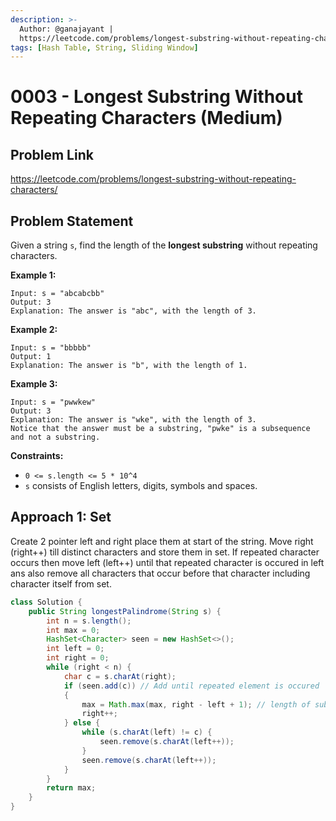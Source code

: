 ```yaml
---
description: >-
  Author: @ganajayant |
  https://leetcode.com/problems/longest-substring-without-repeating-characters/
tags: [Hash Table, String, Sliding Window]
---
```


# 0003 - Longest Substring Without Repeating Characters (Medium)

## Problem Link

https://leetcode.com/problems/longest-substring-without-repeating-characters/

## Problem Statement

Given a string `s`, find the length of the **longest substring** without repeating characters.

**Example 1:**

```
Input: s = "abcabcbb"
Output: 3
Explanation: The answer is "abc", with the length of 3.
```

**Example 2:**

```
Input: s = "bbbbb"
Output: 1
Explanation: The answer is "b", with the length of 1.
```

**Example 3:**

```
Input: s = "pwwkew"
Output: 3
Explanation: The answer is "wke", with the length of 3.
Notice that the answer must be a substring, "pwke" is a subsequence and not a substring.
```

**Constraints:**

* `0 <= s.length <= 5 * 10^4`
* `s` consists of English letters, digits, symbols and spaces.

## Approach 1: Set

Create 2 pointer left and right place them at start of the string.
Move right (right++) till distinct characters and store them in set.
If repeated character occurs then move left (left++) until that repeated character is occured in left ans also remove all characters that occur before that character including character itself from set.

<Tabs>
<TabItem value="java" label="Java">
<SolutionAuthor name="@ganajayant"/>

```java
class Solution {
    public String longestPalindrome(String s) {
        int n = s.length();
        int max = 0;
        HashSet<Character> seen = new HashSet<>();
        int left = 0;
        int right = 0;
        while (right < n) {
            char c = s.charAt(right);
            if (seen.add(c)) // Add until repeated element is occured
            {
                max = Math.max(max, right - left + 1); // length of substring
                right++;
            } else {
                while (s.charAt(left) != c) {
                    seen.remove(s.charAt(left++));
                }
                seen.remove(s.charAt(left++));
            }
        }
        return max;
    }
}
```
</TabItem>
</Tabs>